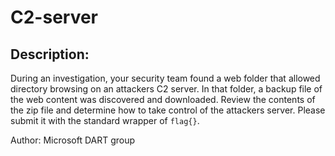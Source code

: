 
# C2-server
## Description:
During an investigation, your security team found a web folder that allowed directory browsing on an attackers C2 server. In that folder, a backup file of the web content was discovered and downloaded. Review the contents of the zip file and determine how to take control of the attackers server.
Please submit it with the standard wrapper of `flag{}`.

Author: Microsoft DART group

